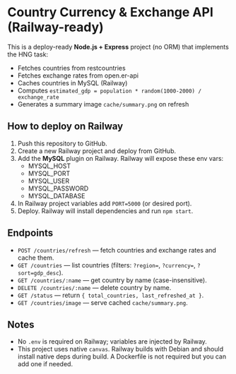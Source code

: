# Country Currency & Exchange API (Railway-ready)

This is a deploy-ready **Node.js + Express** project (no ORM) that implements the HNG task:
- Fetches countries from restcountries
- Fetches exchange rates from open.er-api
- Caches countries in MySQL (Railway)
- Computes `estimated_gdp = population * random(1000-2000) / exchange_rate`
- Generates a summary image `cache/summary.png` on refresh

## How to deploy on Railway
1. Push this repository to GitHub.
2. Create a new Railway project and deploy from GitHub.
3. Add the **MySQL** plugin on Railway. Railway will expose these env vars:
   - MYSQL_HOST
   - MYSQL_PORT
   - MYSQL_USER
   - MYSQL_PASSWORD
   - MYSQL_DATABASE
4. In Railway project variables add `PORT=5000` (or desired port).
5. Deploy. Railway will install dependencies and run `npm start`.

## Endpoints
- `POST /countries/refresh` — fetch countries and exchange rates and cache them.
- `GET /countries` — list countries (filters: `?region=`, `?currency=`, `?sort=gdp_desc`).
- `GET /countries/:name` — get country by name (case-insensitive).
- `DELETE /countries/:name` — delete country by name.
- `GET /status` — return `{ total_countries, last_refreshed_at }`.
- `GET /countries/image` — serve cached `cache/summary.png`.

## Notes
- No `.env` is required on Railway; variables are injected by Railway.
- This project uses native `canvas`. Railway builds with Debian and should install native deps during build. A Dockerfile is not required but you can add one if needed.

